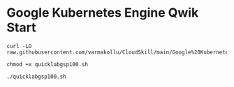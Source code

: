 # Google Kubernetes Engine Qwik Start

```
curl -LO raw.githubusercontent.com/varmakollu/CloudSkill/main/Google%20Kubernetes%20Engine%20Qwik%20Start/quicklabgsp100.sh

chmod +x quicklabgsp100.sh

./quicklabgsp100.sh

```
